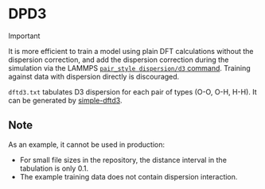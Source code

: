 # DPD3

> [!IMPORTANT]
> It is more efficient to train a model using plain DFT calculations without the dispersion correction, and add the dispersion correction during the simulation via the LAMMPS [`pair_style dispersion/d3` command](https://docs.lammps.org/pair_dispersion_d3.html#pair-style-dispersion-d3-command).
> Training against data with dispersion directly is discouraged.

`dftd3.txt` tabulates D3 dispersion for each pair of types (O-O, O-H, H-H).
It can be generated by [simple-dftd3](https://github.com/dftd3/simple-dftd3).

## Note

As an example, it cannot be used in production:

- For small file sizes in the repository, the distance interval in the tabulation is only 0.1.
- The example training data does not contain dispersion interaction.
